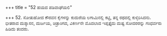 +++
title = "52 ಹಯದ ಪಡಿವಾಘೆಯಲಿ"

+++
52.  ಸೋತುಹೋದ ಕೌರವನ ಕೈಗಳನ್ನು ಕುದುರೆಯ ಲಗಾಮಿನಲ್ಲಿ ಕಟ್ಟಿ, ತನ್ನ ರಥದಲ್ಲಿ ಕುಳ್ಳಿರಿಸಿದನು. ಭೀತರಾದ ದುಶ್ಶಾಸನ, ದುರ್ಜಯ, ಚಿತ್ರಾಂಗದ, ವಿಕರ್ಣನೇ ಮೊದಲಾದ ಇಪ್ಪತ್ತೈದು ದುಷ್ಟ ಸೋದರರನ್ನು ಗಂಧರ್ವರು ಹಿಡಿದು ತಂದರು.